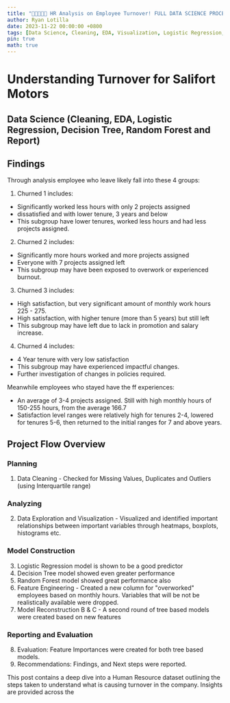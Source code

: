 ```yaml
---
title: "🧑🏻‍🤝‍🧑🏽 HR Analysis on Employee Turnover! FULL DATA SCIENCE PROCESS"
author: Ryan Lotilla
date: 2023-11-22 00:00:00 +0800
tags: [Data Science, Cleaning, EDA, Visualization, Logistic Regression, Decision Tree, Random Forest, Feature Engineering, Recommendations] 
pin: true
math: true
---
```


# Understanding Turnover for Salifort Motors
## Data Science (Cleaning, EDA, Logistic Regression, Decision Tree, Random Forest and Report)
## Findings 

Through analysis employee who leave likely fall into these 4 groups: 
1. Churned 1 includes:
- Significantly worked less hours with only 2 projects assigned
- dissatisfied and with lower tenure, 3 years and below
- This subgroup have lower tenures, worked less hours and had less projects assigned.

2. Churned 2 includes:
- Significantly more hours worked and more projects assigned
- Everyone with 7 projects assigned left
- This subgroup may have been exposed to overwork or experienced burnout.

3. Churned 3 includes:
- High satisfaction, but very significant amount of monthly work hours 225 - 275.
- High satisfaction, with higher tenure (more than 5 years) but still left
- This subgroup may have left due to lack in promotion and salary increase.

4. Churned 4 includes:
- 4 Year tenure with very low satisfaction
- This subgroup may have experienced impactful changes.
- Further investigation of changes in policies required.

Meanwhile employees who stayed have the ff experiences:
- An average of 3-4 projects assigned. Still with high monthly hours of 150-255 hours, from the average 166.7
- Satisfaction level ranges were relatively high for tenures 2-4, lowered for tenures 5-6, then returned to the initial ranges for 7 and above years.

## Project Flow Overview
### Planning
1. Data Cleaning - Checked for Missing Values, Duplicates and Outliers (using Interquartile range)

### Analyzing
2. Data Exploration and Visualization - Visualized and identified important relationships between important variables through heatmaps, boxplots, histograms etc.

### Model Construction
3. Logistic Regression model is shown to be a good predictor
4. Decision Tree model showed even greater performance
5. Random Forest model showed great performance also
6. Feature Engineering - Created a new column for "overworked" employees based on monthly hours. Variables that will be not be realistically available were dropped.
7. Model Reconstruction B & C - A second round of tree based models were created based on new features

### Reporting and Evaluation
8. Evaluation: Feature Importances were created for both tree based models.
9. Recommendations: Findings, and Next steps were reported.



This post contains a deep dive into a Human Resource dataset outlining the steps taken to understand what is causing turnover in the company. Insights are provided across the 
